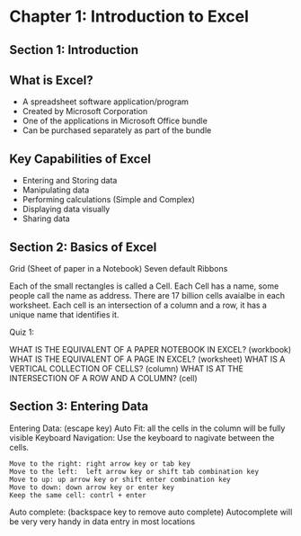 # Chapter 1: Introduction to Excel

## Section 1: Introduction

## What is Excel?

  * A spreadsheet software application/program
  * Created by Microsoft Corporation
  * One of the applications in Microsoft Office bundle
  * Can be purchased separately as part of the bundle
  
## Key Capabilities of Excel

 * Entering and Storing data
 * Manipulating data
 * Performing calculations (Simple and Complex)
 * Displaying data visually
 * Sharing data

## Section 2: Basics of Excel

Grid (Sheet of paper in a Notebook)
Seven default Ribbons

Each of the small rectangles is called a Cell. 
Each Cell has a name, some people call the name as address.
There are 17 billion cells avaialbe in each worksheet.
Each cell is an intersection of a column and a row, it has a unique name that identifies it.

Quiz 1:

WHAT IS THE EQUIVALENT OF A PAPER NOTEBOOK IN EXCEL? (workbook)
WHAT IS THE EQUIVALENT OF A PAGE IN EXCEL? (worksheet)
WHAT IS A VERTICAL COLLECTION OF CELLS? (column)
WHAT IS AT THE INTERSECTION OF A ROW AND A COLUMN? (cell)

## Section 3: Entering Data

Entering Data: (escape key)
Auto Fit: all the cells in the column will be fully visible
Keyboard Navigation: Use the keyboard to nagivate between the cells.

    Move to the right: right arrow key or tab key
    Move to the left:  left arrow key or shift tab combination key
    Move to up: up arrow key or shift enter combination key
    Move to down: down arrow key or enter key
    Keep the same cell: contrl + enter
    
 Auto complete:  (backspace key to remove auto complete)
    Autocomplete will be very very handy in data entry in most locations 
    
    
    
    
